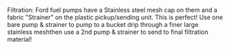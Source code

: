 Filtration: Ford fuel pumps have a Stainless steel mesh cap on them and a fabric "Strainer" on the plastic pickup/sending unit. This is perfect! Use one bare pump & strainer to pump to a bucket drip through a finer large stainless meshthen use a 2nd pump & strainer to send to final filtration material!
